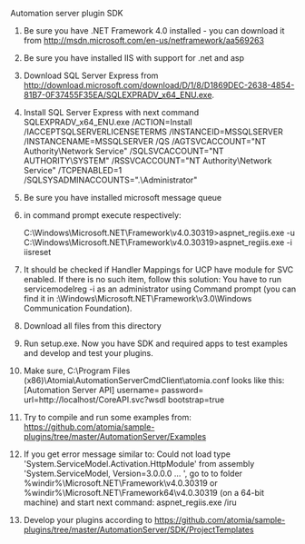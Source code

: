 ﻿Automation server plugin SDK

1. Be sure you have .NET Framework 4.0 installed - you can download it from http://msdn.microsoft.com/en-us/netframework/aa569263

2. Be sure you have installed IIS with support for .net and asp

3. Download SQL Server Express from http://download.microsoft.com/download/D/1/8/D1869DEC-2638-4854-81B7-0F37455F35EA/SQLEXPRADV_x64_ENU.exe.

4. Install SQL Server Express with next command
	SQLEXPRADV_x64_ENU.exe /ACTION=Install /IACCEPTSQLSERVERLICENSETERMS /INSTANCEID=MSSQLSERVER /INSTANCENAME=MSSQLSERVER /QS /AGTSVCACCOUNT="NT Authority\Network Service" /SQLSVCACCOUNT="NT AUTHORITY\SYSTEM" /RSSVCACCOUNT="NT Authority\Network Service" /TCPENABLED=1 /SQLSYSADMINACCOUNTS=".\Administrator"

5. Be sure you have installed microsoft message queue
	
6. in command prompt execute respectively:

	C:\Windows\Microsoft.NET\Framework\v4.0.30319>aspnet_regiis.exe -u
	C:\Windows\Microsoft.NET\Framework\v4.0.30319>aspnet_regiis.exe -i	
	iisreset

7. It should be checked if Handler Mappings for UCP have module for SVC enabled.
	If there is no such item, follow this solution:
	You have to run servicemodelreg -i as an administrator using Command prompt (you can find it in <WINDOWSDRIVE>:\Windows\Microsoft.NET\Framework\v3.0\Windows Communication Foundation).
	
8. Download all files from this directory

9. Run setup.exe. Now you have SDK and required apps to test examples and develop and test your plugins.

10. Make sure, C:\Program Files (x86)\Atomia\AutomationServerCmdClient\atomia.conf looks like this:
		[Automation Server API]
		username=
		password=
		url=http://localhost/CoreAPI.svc?wsdl
		bootstrap=true

11. Try to compile and run some examples from: https://github.com/atomia/sample-plugins/tree/master/AutomationServer/Examples

12. If you get error message similar to: Could not load type 'System.ServiceModel.Activation.HttpModule' from assembly 'System.ServiceModel, Version=3.0.0.0 ... ',
	go to to folder %windir%\Microsoft.NET\Framework\v4.0.30319 or %windir%\Microsoft.NET\Framework64\v4.0.30319 (on a 64-bit machine) and start next command:
	aspnet_regiis.exe /iru	

13. Develop your plugins according to https://github.com/atomia/sample-plugins/tree/master/AutomationServer/SDK/ProjectTemplates